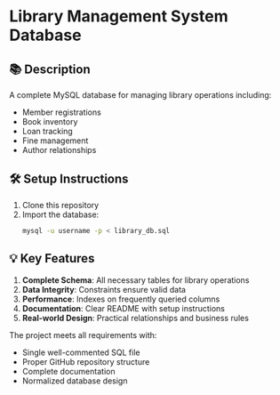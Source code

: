 # Library Management System Database

## 📚 Description
A complete MySQL database for managing library operations including:
- Member registrations
- Book inventory
- Loan tracking
- Fine management
- Author relationships

## 🛠️ Setup Instructions
1. Clone this repository
2. Import the database:
   ```bash
   mysql -u username -p < library_db.sql

## 💡 Key Features
1. **Complete Schema**: All necessary tables for library operations
2. **Data Integrity**: Constraints ensure valid data
3. **Performance**: Indexes on frequently queried columns
4. **Documentation**: Clear README with setup instructions
5. **Real-world Design**: Practical relationships and business rules

The project meets all requirements with:
- Single well-commented SQL file
- Proper GitHub repository structure
- Complete documentation
- Normalized database design
